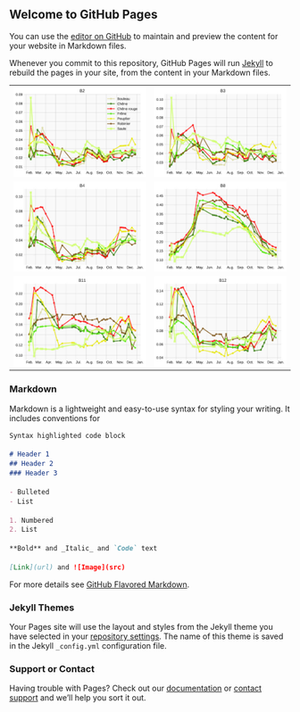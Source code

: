 ## Welcome to GitHub Pages

You can use the [editor on GitHub](https://github.com/lennepkade/supplementary_sageo2019/edit/master/index.md) to maintain and preview the content for your website in Markdown files.

Whenever you commit to this repository, GitHub Pages will run [Jekyll](https://jekyllrb.com/) to rebuild the pages in your site, from the content in your Markdown files.

| | |
|-|-|
![figures/B2.jpg](figures/B2_fr.jpg) | ![figures/B3.jpg](figures/B3.jpg)
![figures/B4.jpg](figures/B4.jpg) | ![figures/B8.jpg](figures/B8.jpg)
![figures/B11.jpg](figures/B11.jpg) | ![figures/B12.jpg](figures/B12.jpg)
### Markdown

Markdown is a lightweight and easy-to-use syntax for styling your writing. It includes conventions for

```markdown
Syntax highlighted code block

# Header 1
## Header 2
### Header 3

- Bulleted
- List

1. Numbered
2. List

**Bold** and _Italic_ and `Code` text

[Link](url) and ![Image](src)
```

For more details see [GitHub Flavored Markdown](https://guides.github.com/features/mastering-markdown/).

### Jekyll Themes

Your Pages site will use the layout and styles from the Jekyll theme you have selected in your [repository settings](https://github.com/lennepkade/supplementary_sageo2019/settings). The name of this theme is saved in the Jekyll `_config.yml` configuration file.

### Support or Contact

Having trouble with Pages? Check out our [documentation](https://help.github.com/categories/github-pages-basics/) or [contact support](https://github.com/contact) and we’ll help you sort it out.
